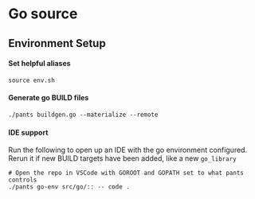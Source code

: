 # Go source

## Environment Setup
#### Set helpful aliases
```
source env.sh
```

#### Generate go BUILD files
```
./pants buildgen.go --materialize --remote
```

#### IDE support
Run the following to open up an IDE with the go environment configured. Rerun it if new BUILD targets have been added, like a new `go_library`

```
# Open the repo in VSCode with GOROOT and GOPATH set to what pants controls
./pants go-env src/go/:: -- code .
```